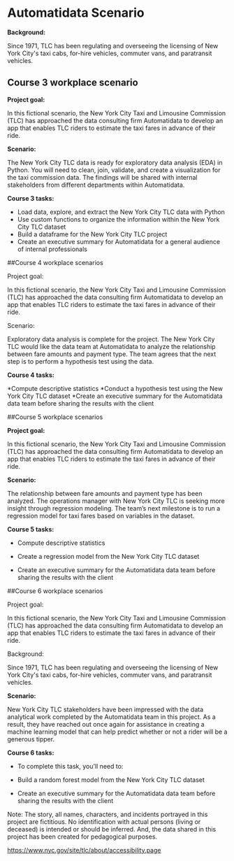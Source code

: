 # Automatidata Scenario
**Background:**

Since 1971, TLC has been regulating and overseeing the licensing of New York City's taxi cabs, for-hire vehicles, commuter vans, and paratransit vehicles.

## Course 3 workplace scenario
**Project goal:** 

In this fictional scenario, the New York City Taxi and Limousine Commission (TLC) has approached the data consulting firm Automatidata to develop an app that enables TLC riders to estimate the taxi fares in advance of their ride.


**Scenario:**

The New York City TLC data is ready for exploratory data analysis (EDA) in Python. You will need to clean, join, validate, and create a visualization for the taxi commission data. The findings will be shared with internal stakeholders from different departments within Automatidata.

**Course 3 tasks:**

- Load data, explore, and extract the New York City TLC data with Python
- Use custom functions to organize the information within the New York City TLC dataset
- Build a dataframe for the New York City TLC project
- Create an executive summary for Automatidata for a general audience of internal professionals

##Course 4 workplace scenarios

Project goal:

In this fictional scenario, the New York City Taxi and Limousine Commission (TLC) has approached the data consulting firm Automatidata to develop an app that enables TLC riders to estimate the taxi fares in advance of their ride.

Scenario:

Exploratory data analysis is complete for the project. The New York City TLC would like the data team at Automatidata to analyze the relationship between fare amounts and payment type. The team agrees that the next step is to perform a hypothesis test using the data.

**Course 4 tasks:**

*Compute descriptive statistics
*Conduct a hypothesis test using the New York City TLC dataset
*Create an executive summary for the Automatidata data team before sharing the results with the client


##Course 5 workplace scenarios

**Project goal:**

In this fictional scenario, the New York City Taxi and Limousine Commission (TLC) has approached the data consulting firm Automatidata to develop an app that enables TLC riders to estimate the taxi fares in advance of their ride.

**Scenario:**

The relationship between fare amounts and payment type has been analyzed. The operations manager with New York City TLC is seeking more insight through regression modeling. The team’s next milestone is to run a regression model for taxi fares based on variables in the dataset.

**Course 5 tasks:**

* Compute descriptive statistics

* Create a regression model from the New York City TLC dataset

* Create an executive summary for the Automatidata data team before sharing the results with the client

##Course 6 workplace scenarios

Project goal:

In this fictional scenario, the New York City Taxi and Limousine Commission (TLC) has approached the data consulting firm Automatidata to develop an app that enables TLC riders to estimate the taxi fares in advance of their ride.

Background: 

Since 1971, TLC has been regulating and overseeing the licensing of New York City's taxi cabs, for-hire vehicles, commuter vans, and paratransit vehicles.

**Scenario:**

New York City TLC stakeholders have been impressed with the data analytical work completed by the Automatidata team in this project. As a result, they have reached out once again for assistance in creating a machine learning model that can help predict whether or not a rider will be a generous tipper.

**Course 6 tasks:**

* To complete this task, you’ll need to:

* Build a random forest model from the New York City TLC dataset

* Create an executive summary for the Automatidata data team before sharing the results with the client

Note: The story, all names, characters, and incidents portrayed in this project are fictitious. No identification with actual persons (living or deceased) is intended or should be inferred. And, the data shared in this project has been created for pedagogical purposes. 


https://www.nyc.gov/site/tlc/about/accessibility.page
